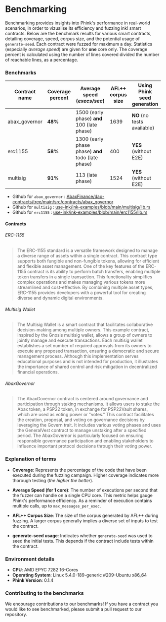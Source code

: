 # Benchmarking

Benchmarking provides insights into Phink's performance in real-world scenarios, in order to vizualise its efficiency
and
fuzzing ink! smart contracts. Below are the benchmark results for various smart contracts, detailing
coverage, speed, corpus size, and the potential usage of `generate-seed`.
Each contract were fuzzed for maximum a day.
Statistics (especially *average speed*) are given for **one** core only. The coverage percent is calculated using the
number of
lines covered divided the number of reachable lines, as a percentage.

### Benchmarks

| Contract name | Coverage percent | Average speed (_execs/sec_)                        | AFL++ corpus size | Using Phink seed generation |
|---------------|------------------|----------------------------------------------------|-------------------|-----------------------------|
| abax_governor | **48%**          | 1500 (early phase) **and** 100 (late phase)        | 1639              | **NO** (no tests available) |
| erc1155       | **58%**          | 1300 (early phase phase) **and** todo (late phase) | 400               | **YES** (without E2E)       |
| multisig      | **91%**          | 113 (late phase)                                   | 1524              | **YES** (without E2E)       |

- Github for
  `abax_governor` : [AbaxFinance/dao-contracts/tree/main/src/contracts/abax_governor](https://github.com/AbaxFinance/dao-contracts/tree/main/src/contracts/abax_governor)
- Github for
  `multisig` : [use-ink/ink-examples/blob/main/multisig/lib.rs](https://github.com/use-ink/ink-examples/blob/main/multisig/lib.rs)
- Github for
  `erc1155` : [use-ink/ink-examples/blob/main/erc1155/lib.rs](https://github.com/use-ink/ink-examples/blob/main/erc1155/lib.rs)

#### Contracts

###### ERC-1155

> The ERC-1155 standard is a versatile framework designed to manage a diverse range of assets within a single contract.
> This contract type supports both fungible and non-fungible tokens, allowing for efficient and flexible asset
> management.
> One of the key features of the ERC-1155 contract is its ability to perform batch transfers, enabling multiple token
> transfers in a single transaction. This functionality simplifies complex operations and makes managing various tokens
> more streamlined and cost-effective. By combining multiple asset types, ERC-1155 provides developers with a powerful
> tool for creating diverse and dynamic digital environments.

###### Multisig Wallet

> The Multisig Wallet is a smart contract that facilitates collaborative decision-making among multiple owners. This
> example contract, inspired by the Gnosis multisig wallet, allows a group of owners to jointly manage and execute
> transactions. Each multisig wallet establishes a set number of required approvals from its owners to execute any
> proposed transaction, ensuring a democratic and secure management process. Although this implementation serves
> educational purposes and is not intended for production, it illustrates the importance of shared control and risk
> mitigation in decentralized financial operations.

###### AbaxGovernor

> The AbaxGovernor contract is centered around governance and participation through staking mechanisms. It allows users
> to
> stake the Abax token, a PSP22 token, in exchange for PSP22Vault shares, which are used as voting power or "votes."
> This
> contract facilitates the creation, proposal, and voting on governance decisions by leveraging the Govern trait. It
> includes various voting phases and uses the GeneralVest contract to manage unstaking after a specified period. The
> AbaxGovernor is particularly focused on ensuring responsible governance participation and enabling stakeholders to
> influence important protocol decisions through their voting power.

### Explanation of terms

- **Coverage**: Represents the percentage of the code that have been executed during the fuzzing campaign. Higher
  coverage
  indicates more thorough testing (_the higher the better_).

- **Average Speed (for 1 core)**: The number of executions per second that the fuzzer can handle on a single CPU core.
  This metric helps gauge Phink's performance efficiency. As a reminder of execution contains multiple calls, up to
  `max_messages_per_exec`.

- **AFL++ Corpus Size**: The size of the corpus generated by AFL++ during fuzzing. A larger
  corpus generally implies a diverse set of inputs to test the contract.

- **generate-seed usage**: Indicates whether `generate-seed` was used to seed the initial tests. This depends if the
  contract include tests within the contract.

### Environment details

- **CPU**: AMD EPYC 7282 16-Cores
- **Operating System**: Linux 5.4.0-189-generic #209-Ubuntu x86_64
- **Phink Version**: 0.1.4

### Contributing to the benchmarks

We encourage contributions to our benchmarks! If you have a contract you would like to see benchmarked, please submit a
pull request to our repository.
